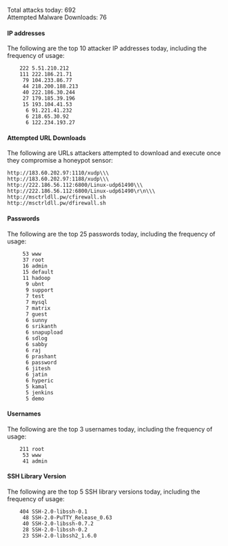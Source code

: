Total attacks today: 692  
Attempted Malware Downloads: 76 

#### IP addresses
The following are the top 10 attacker IP addresses today, including the frequency of usage:
```
    222 5.51.210.212
    111 222.186.21.71
     79 104.233.86.77
     44 218.200.188.213
     40 222.186.30.244
     27 179.185.39.196
     15 193.104.41.53
      6 91.221.41.232
      6 218.65.30.92
      6 122.234.193.27
```

#### Attempted URL Downloads
The following are URLs attackers attempted to download and execute once they compromise a honeypot sensor:
```
http://183.60.202.97:1110/xudp\\\
http://183.60.202.97:1188/xudp\\\
http://222.186.56.112:6800/Linux-udp61490\\\
http://222.186.56.112:6800/Linux-udp61490\r\n\\\
http://msctrldll.pw/cfirewall.sh
http://msctrldll.pw/dfirewall.sh
```

#### Passwords
The following are the top 25 passwords today, including the frequency of usage:
```
     53 www
     37 root
     16 admin
     15 default
     11 hadoop
      9 ubnt
      9 support
      7 test
      7 mysql
      7 matrix
      7 guest
      6 sunny
      6 srikanth
      6 snapupload
      6 sdlog
      6 sabby
      6 raj
      6 prashant
      6 password
      6 jitesh
      6 jatin
      6 hyperic
      5 kamal
      5 jenkins
      5 demo
```

#### Usernames
The following are the top 3 usernames today, including the frequency of usage:
```
    211 root
     53 www
     41 admin
```

#### SSH Library Version
The following are the top 5 SSH library versions today, including the frequency of usage:
```
    404 SSH-2.0-libssh-0.1
     48 SSH-2.0-PuTTY_Release_0.63
     40 SSH-2.0-libssh-0.7.2
     28 SSH-2.0-libssh-0.2
     23 SSH-2.0-libssh2_1.6.0
```

